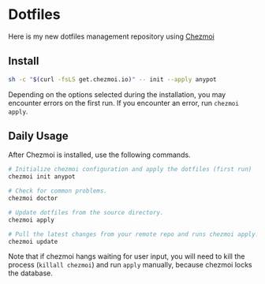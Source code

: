# Dotfiles

Here is my new dotfiles management repository using [Chezmoi](https://github.com/twpayne/chezmoi)

## Install

```bash
sh -c "$(curl -fsLS get.chezmoi.io)" -- init --apply anypot
```

Depending on the options selected during the installation, you may encounter errors on the first run. If you encounter an error, run `chezmoi apply`.

## Daily Usage

After Chezmoi is installed, use the following commands.

```bash
# Initialize chezmoi configuration and apply the dotfiles (first run)
chezmoi init anypot

# Check for common problems.
chezmoi doctor

# Update dotfiles from the source directory.
chezmoi apply

# Pull the latest changes from your remote repo and runs chezmoi apply.
chezmoi update
```

Note that if chezmoi hangs waiting for user input, you will need to kill the process (`killall chezmoi`) and run `apply` manually, because chezmoi locks the database.

